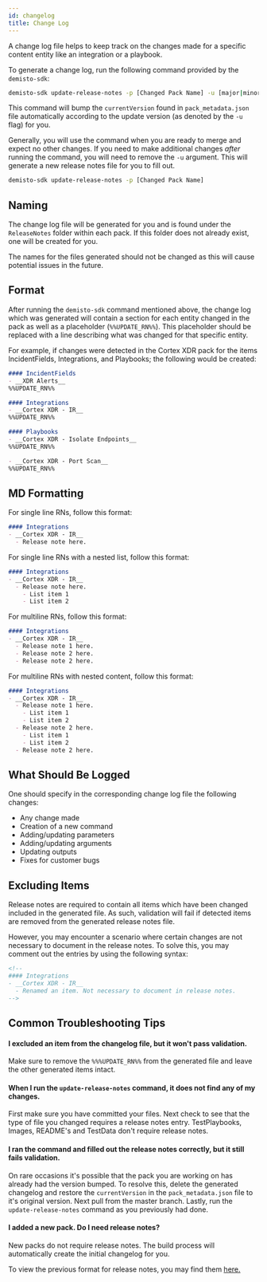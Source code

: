 ```yaml
---
id: changelog
title: Change Log
---
```


A change log file helps to keep track on the changes made for a specific content entity like an integration or a playbook.

To generate a change log, run the following command provided by the `demisto-sdk`:

```bash
demisto-sdk update-release-notes -p [Changed Pack Name] -u [major|minor|revision]
```

This command will bump the `currentVersion` found in `pack_metadata.json` file automatically according to the update version (as denoted by the `-u` flag) for you.

Generally, you will use the command when you are ready to merge and expect no other changes. If you need to make additional 
changes *after* running the command, you will need to remove the `-u` argument. This will generate a new release notes 
file for you to fill out.

```bash
demisto-sdk update-release-notes -p [Changed Pack Name]
```

## Naming
The change log file will be generated for you and is found under the `ReleaseNotes` folder within each pack. If this folder does not already exist, one will be created for you.

The names for the files generated should not be changed as this will cause potential issues in the future. 


## Format
After running the `demisto-sdk` command mentioned above, the change log which was generated will contain a section for each entity changed in the pack as well as a placeholder (`%%UPDATE_RN%%`).
This placeholder should be replaced with a line describing what was changed for that specific entity.

For example, if changes were detected in the Cortex XDR pack for the items IncidentFields, Integrations, and Playbooks; the following would be created:
```markdown
#### IncidentFields
- __XDR Alerts__
%%UPDATE_RN%%

#### Integrations
- __Cortex XDR - IR__
%%UPDATE_RN%%

#### Playbooks
- __Cortex XDR - Isolate Endpoints__
%%UPDATE_RN%%

- __Cortex XDR - Port Scan__
%%UPDATE_RN%%

```

## MD Formatting
For single line RNs, follow this format:
```markdown
#### Integrations
- __Cortex XDR - IR__
  - Release note here.
```

For single line RNs with a nested list, follow this format:
```markdown
#### Integrations
- __Cortex XDR - IR__
  - Release note here.
    - List item 1
    - List item 2
```

For multiline RNs, follow this format:
```markdown
#### Integrations
- __Cortex XDR - IR__
  - Release note 1 here.
  - Release note 2 here.
  - Release note 2 here.
```

For multiline RNs with nested content, follow this format:
```markdown
#### Integrations
- __Cortex XDR - IR__
  - Release note 1 here.
    - List item 1
    - List item 2
  - Release note 2 here.
    - List item 1
    - List item 2
  - Release note 2 here.
```

## What Should Be Logged
One should specify in the corresponding change log file the following changes:
  - Any change made
  - Creation of a new command
  - Adding/updating parameters
  - Adding/updating arguments
  - Updating outputs
  - Fixes for customer bugs
  
  
## Excluding Items
Release notes are required to contain all items which have been changed included in the generated file. As such, validation 
will fail if detected items are removed from the generated release notes file.

However, you may encounter a scenario where certain changes are not necessary to document in the release notes. To solve 
this, you may comment out the entries by using the following syntax:

```markdown
<!--
#### Integrations
- __Cortex XDR - IR__
  - Renamed an item. Not necessary to document in release notes.
-->
```

## Common Troubleshooting Tips

#### I excluded an item from the changelog file, but it won't pass validation.

Make sure to remove the `%%%UPDATE_RN%%` from the generated file and leave the other generated items intact.

#### When I run the `update-release-notes` command, it does not find any of my changes.

First make sure you have committed your files. Next check to see that the type of file you changed requires a release notes 
entry. TestPlaybooks, Images, README's and TestData don't require release notes.

#### I ran the command and filled out the release notes correctly, but it still fails validation.

On rare occasions it's possible that the pack you are working on has already had the version bumped. To resolve this, delete 
the generated changelog and restore the `currentVersion` in the `pack_metadata.json` file to it's original version. Next pull from the master branch. 
Lastly, run the `update-release-notes` command as you previously had done.

#### I added a new pack. Do I need release notes?

New packs do not require release notes. The build process will automatically create the initial changelog for you.


To view the previous format for release notes, you may find them [here.](../integrations/changelog-old-format)
